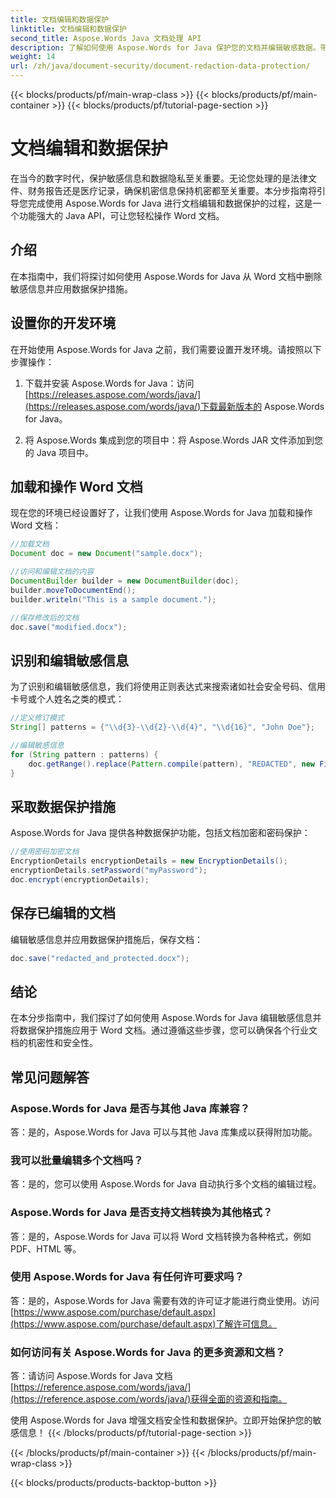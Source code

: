 ```yaml
---
title: 文档编辑和数据保护
linktitle: 文档编辑和数据保护
second_title: Aspose.Words Java 文档处理 API
description: 了解如何使用 Aspose.Words for Java 保护您的文档并编辑敏感数据。带有源代码的分步指南。
weight: 14
url: /zh/java/document-security/document-redaction-data-protection/
---
```


{{< blocks/products/pf/main-wrap-class >}}
{{< blocks/products/pf/main-container >}}
{{< blocks/products/pf/tutorial-page-section >}}

# 文档编辑和数据保护


在当今的数字时代，保护敏感信息和数据隐私至关重要。无论您处理的是法律文件、财务报告还是医疗记录，确保机密信息保持机密都至关重要。本分步指南将引导您完成使用 Aspose.Words for Java 进行文档编辑和数据保护的过程，这是一个功能强大的 Java API，可让您轻松操作 Word 文档。

## 介绍

在本指南中，我们将探讨如何使用 Aspose.Words for Java 从 Word 文档中删除敏感信息并应用数据保护措施。 

## 设置你的开发环境

在开始使用 Aspose.Words for Java 之前，我们需要设置开发环境。请按照以下步骤操作：

1. 下载并安装 Aspose.Words for Java：访问[https://releases.aspose.com/words/java/](https://releases.aspose.com/words/java/)下载最新版本的 Aspose.Words for Java。

2. 将 Aspose.Words 集成到您的项目中：将 Aspose.Words JAR 文件添加到您的 Java 项目中。

## 加载和操作 Word 文档

现在您的环境已经设置好了，让我们使用 Aspose.Words for Java 加载和操作 Word 文档：

```java
//加载文档
Document doc = new Document("sample.docx");

//访问和编辑文档的内容
DocumentBuilder builder = new DocumentBuilder(doc);
builder.moveToDocumentEnd();
builder.writeln("This is a sample document.");

//保存修改后的文档
doc.save("modified.docx");
```

## 识别和编辑敏感信息

为了识别和编辑敏感信息，我们将使用正则表达式来搜索诸如社会安全号码、信用卡号或个人姓名之类的模式：

```java
//定义修订模式
String[] patterns = {"\\d{3}-\\d{2}-\\d{4}", "\\d{16}", "John Doe"};

//编辑敏感信息
for (String pattern : patterns) {
    doc.getRange().replace(Pattern.compile(pattern), "REDACTED", new FindReplaceOptions());
}
```

## 采取数据保护措施

Aspose.Words for Java 提供各种数据保护功能，包括文档加密和密码保护：

```java
//使用密码加密文档
EncryptionDetails encryptionDetails = new EncryptionDetails();
encryptionDetails.setPassword("myPassword");
doc.encrypt(encryptionDetails);
```

## 保存已编辑的文档

编辑敏感信息并应用数据保护措施后，保存文档：

```java
doc.save("redacted_and_protected.docx");
```

## 结论

在本分步指南中，我们探讨了如何使用 Aspose.Words for Java 编辑敏感信息并将数据保护措施应用于 Word 文档。通过遵循这些步骤，您可以确保各个行业文档的机密性和安全性。

## 常见问题解答

### Aspose.Words for Java 是否与其他 Java 库兼容？

答：是的，Aspose.Words for Java 可以与其他 Java 库集成以获得附加功能。

### 我可以批量编辑多个文档吗？

答：是的，您可以使用 Aspose.Words for Java 自动执行多个文档的编辑过程。

### Aspose.Words for Java 是否支持文档转换为其他格式？

答：是的，Aspose.Words for Java 可以将 Word 文档转换为各种格式，例如 PDF、HTML 等。

### 使用 Aspose.Words for Java 有任何许可要求吗？

答：是的，Aspose.Words for Java 需要有效的许可证才能进行商业使用。访问[https://www.aspose.com/purchase/default.aspx](https://www.aspose.com/purchase/default.aspx)了解许可信息。

### 如何访问有关 Aspose.Words for Java 的更多资源和文档？

答：请访问 Aspose.Words for Java 文档[https://reference.aspose.com/words/java/](https://reference.aspose.com/words/java/)获得全面的资源和指南。

使用 Aspose.Words for Java 增强文档安全性和数据保护。立即开始保护您的敏感信息！
{{< /blocks/products/pf/tutorial-page-section >}}

{{< /blocks/products/pf/main-container >}}
{{< /blocks/products/pf/main-wrap-class >}}

{{< blocks/products/products-backtop-button >}}
